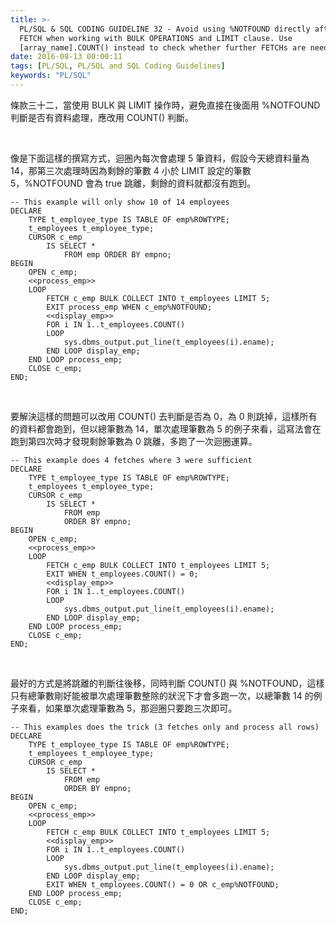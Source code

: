 ```yaml
---
title: >-
  PL/SQL & SQL CODING GUIDELINE 32 - Avoid using %NOTFOUND directly after the
  FETCH when working with BULK OPERATIONS and LIMIT clause. Use
  [array_name].COUNT() instead to check whether further FETCHs are needed
date: 2016-08-13 00:00:11
tags: [PL/SQL, PL/SQL and SQL Coding Guidelines]
keywords: "PL/SQL"
---
```


條款三十二，當使用 BULK 與 LIMIT 操作時，避免直接在後面用 %NOTFOUND 判斷是否有資料處理，應改用 COUNT() 判斷。  

<!-- More -->

<br/>


像是下面這樣的撰寫方式，迴圈內每次會處理 5 筆資料，假設今天總資料量為 14，那第三次處理時因為剩餘的筆數 4 小於 LIMIT 設定的筆數 5，%NOTFOUND 會為 true 跳離，剩餘的資料就都沒有跑到。  

```psql
-- This example will only show 10 of 14 employees 
DECLARE 
    TYPE t_employee_type IS TABLE OF emp%ROWTYPE; 
    t_employees t_employee_type; 
    CURSOR c_emp 
        IS SELECT * 
            FROM emp ORDER BY empno; 
BEGIN 
    OPEN c_emp; 
    <<process_emp>> 
    LOOP 
        FETCH c_emp BULK COLLECT INTO t_employees LIMIT 5; 
        EXIT process_emp WHEN c_emp%NOTFOUND; 
        <<display_emp>> 
        FOR i IN 1..t_employees.COUNT() 
        LOOP 
            sys.dbms_output.put_line(t_employees(i).ename); 
        END LOOP display_emp; 
    END LOOP process_emp; 
    CLOSE c_emp; 
END;
```

<br/>


要解決這樣的問題可以改用 COUNT() 去判斷是否為 0，為 0 則跳掉，這樣所有的資料都會跑到，但以總筆數為 14，單次處理筆數為 5 的例子來看，這寫法會在跑到第四次時才發現剩餘筆數為 0 跳離，多跑了一次迴圈運算。  

```psql
-- This example does 4 fetches where 3 were sufficient 
DECLARE 
    TYPE t_employee_type IS TABLE OF emp%ROWTYPE; 
    t_employees t_employee_type; 
    CURSOR c_emp 
        IS SELECT * 
            FROM emp 
            ORDER BY empno; 
BEGIN 
    OPEN c_emp; 
    <<process_emp>> 
    LOOP 
        FETCH c_emp BULK COLLECT INTO t_employees LIMIT 5; 
        EXIT WHEN t_employees.COUNT() = 0; 
        <<display_emp>> 
        FOR i IN 1..t_employees.COUNT() 
        LOOP 
            sys.dbms_output.put_line(t_employees(i).ename); 
        END LOOP display_emp; 
    END LOOP process_emp; 
    CLOSE c_emp; 
END;
```

<br/>


最好的方式是將跳離的判斷往後移，同時判斷 COUNT() 與 %NOTFOUND，這樣只有總筆數剛好能被單次處理筆數整除的狀況下才會多跑一次，以總筆數 14 的例子來看，如果單次處理筆數為 5，那迴圈只要跑三次即可。  

```psql
-- This examples does the trick (3 fetches only and process all rows) 
DECLARE 
    TYPE t_employee_type IS TABLE OF emp%ROWTYPE; 
    t_employees t_employee_type; 
    CURSOR c_emp 
        IS SELECT * 
            FROM emp 
            ORDER BY empno; 
BEGIN 
    OPEN c_emp; 
    <<process_emp>> 
    LOOP 
        FETCH c_emp BULK COLLECT INTO t_employees LIMIT 5; 
        <<display_emp>> 
        FOR i IN 1..t_employees.COUNT() 
        LOOP 
            sys.dbms_output.put_line(t_employees(i).ename); 
        END LOOP display_emp; 
        EXIT WHEN t_employees.COUNT() = 0 OR c_emp%NOTFOUND; 
    END LOOP process_emp; 
    CLOSE c_emp; 
END;
```
